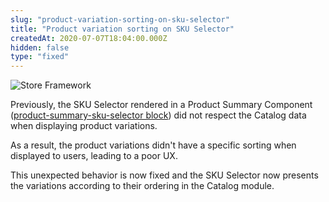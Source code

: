 ```yaml
---
slug: "product-variation-sorting-on-sku-selector"
title: "Product variation sorting on SKU Selector"
createdAt: 2020-07-07T18:04:00.000Z
hidden: false
type: "fixed"
---
```


![Store Framework](https://cdn.jsdelivr.net/gh/vtexdocs/dev-portal-content@main/images/product-variation-sorting-on-sku-selector-0.png)

Previously, the SKU Selector rendered in a Product Summary Component ([product-summary-sku-selector block](https://developers.vtex.com/docs/apps/vtex.product-summary/ProductSummarySKUSelector/)) did not respect the Catalog data when displaying product variations.

As a result, the product variations didn't have a specific sorting when displayed to users, leading to a poor UX.

This unexpected behavior is now fixed and the SKU Selector now presents the variations according to their ordering in the Catalog module.

